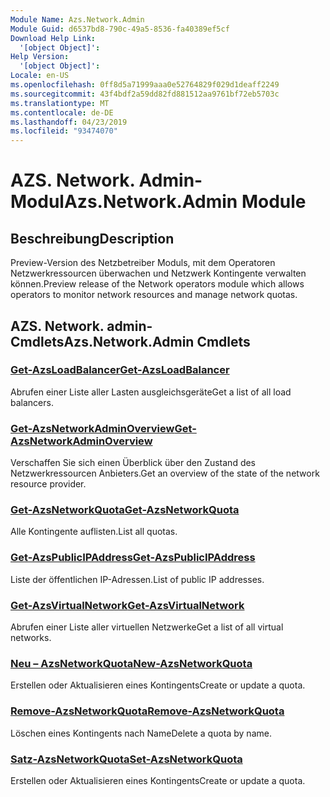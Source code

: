 ```yaml
---
Module Name: Azs.Network.Admin
Module Guid: d6537bd8-790c-49a5-8536-fa40389ef5cf
Download Help Link:
  '[object Object]': 
Help Version:
  '[object Object]': 
Locale: en-US
ms.openlocfilehash: 0ff8d5a71999aaa0e52764829f029d1deaff2249
ms.sourcegitcommit: 43f4bdf2a59dd82fd881512aa9761bf72eb5703c
ms.translationtype: MT
ms.contentlocale: de-DE
ms.lasthandoff: 04/23/2019
ms.locfileid: "93474070"
---
```

# <span data-ttu-id="6dd64-101">AZS. Network. Admin-Modul</span><span class="sxs-lookup"><span data-stu-id="6dd64-101">Azs.Network.Admin Module</span></span>
## <span data-ttu-id="6dd64-102">Beschreibung</span><span class="sxs-lookup"><span data-stu-id="6dd64-102">Description</span></span>
<span data-ttu-id="6dd64-103">Preview-Version des Netzbetreiber Moduls, mit dem Operatoren Netzwerkressourcen überwachen und Netzwerk Kontingente verwalten können.</span><span class="sxs-lookup"><span data-stu-id="6dd64-103">Preview release of the Network operators module which allows operators to monitor network resources and manage network quotas.</span></span>

## <span data-ttu-id="6dd64-104">AZS. Network. admin-Cmdlets</span><span class="sxs-lookup"><span data-stu-id="6dd64-104">Azs.Network.Admin Cmdlets</span></span>
### [<span data-ttu-id="6dd64-105">Get-AzsLoadBalancer</span><span class="sxs-lookup"><span data-stu-id="6dd64-105">Get-AzsLoadBalancer</span></span>](Get-AzsLoadBalancer.md)
<span data-ttu-id="6dd64-106">Abrufen einer Liste aller Lasten ausgleichsgeräte</span><span class="sxs-lookup"><span data-stu-id="6dd64-106">Get a list of all load balancers.</span></span>

### [<span data-ttu-id="6dd64-107">Get-AzsNetworkAdminOverview</span><span class="sxs-lookup"><span data-stu-id="6dd64-107">Get-AzsNetworkAdminOverview</span></span>](Get-AzsNetworkAdminOverview.md)
<span data-ttu-id="6dd64-108">Verschaffen Sie sich einen Überblick über den Zustand des Netzwerkressourcen Anbieters.</span><span class="sxs-lookup"><span data-stu-id="6dd64-108">Get an overview of the state of the network resource provider.</span></span>

### [<span data-ttu-id="6dd64-109">Get-AzsNetworkQuota</span><span class="sxs-lookup"><span data-stu-id="6dd64-109">Get-AzsNetworkQuota</span></span>](Get-AzsNetworkQuota.md)
<span data-ttu-id="6dd64-110">Alle Kontingente auflisten.</span><span class="sxs-lookup"><span data-stu-id="6dd64-110">List all quotas.</span></span>

### [<span data-ttu-id="6dd64-111">Get-AzsPublicIPAddress</span><span class="sxs-lookup"><span data-stu-id="6dd64-111">Get-AzsPublicIPAddress</span></span>](Get-AzsPublicIPAddress.md)
<span data-ttu-id="6dd64-112">Liste der öffentlichen IP-Adressen.</span><span class="sxs-lookup"><span data-stu-id="6dd64-112">List of public IP addresses.</span></span>

### [<span data-ttu-id="6dd64-113">Get-AzsVirtualNetwork</span><span class="sxs-lookup"><span data-stu-id="6dd64-113">Get-AzsVirtualNetwork</span></span>](Get-AzsVirtualNetwork.md)
<span data-ttu-id="6dd64-114">Abrufen einer Liste aller virtuellen Netzwerke</span><span class="sxs-lookup"><span data-stu-id="6dd64-114">Get a list of all virtual networks.</span></span>

### [<span data-ttu-id="6dd64-115">Neu – AzsNetworkQuota</span><span class="sxs-lookup"><span data-stu-id="6dd64-115">New-AzsNetworkQuota</span></span>](New-AzsNetworkQuota.md)
<span data-ttu-id="6dd64-116">Erstellen oder Aktualisieren eines Kontingents</span><span class="sxs-lookup"><span data-stu-id="6dd64-116">Create or update a quota.</span></span>

### [<span data-ttu-id="6dd64-117">Remove-AzsNetworkQuota</span><span class="sxs-lookup"><span data-stu-id="6dd64-117">Remove-AzsNetworkQuota</span></span>](Remove-AzsNetworkQuota.md)
<span data-ttu-id="6dd64-118">Löschen eines Kontingents nach Name</span><span class="sxs-lookup"><span data-stu-id="6dd64-118">Delete a quota by name.</span></span>

### [<span data-ttu-id="6dd64-119">Satz-AzsNetworkQuota</span><span class="sxs-lookup"><span data-stu-id="6dd64-119">Set-AzsNetworkQuota</span></span>](Set-AzsNetworkQuota.md)
<span data-ttu-id="6dd64-120">Erstellen oder Aktualisieren eines Kontingents</span><span class="sxs-lookup"><span data-stu-id="6dd64-120">Create or update a quota.</span></span>

